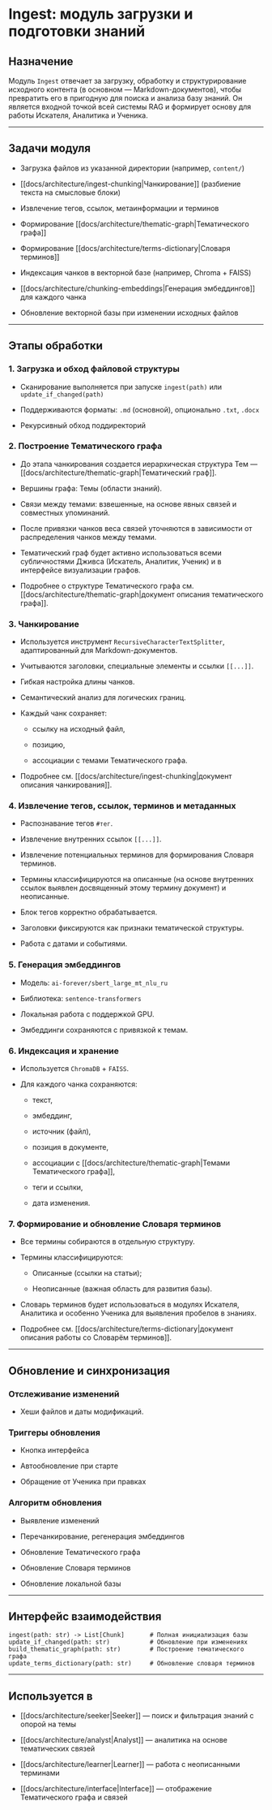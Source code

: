 # Ingest: модуль загрузки и подготовки знаний

## Назначение

Модуль `Ingest` отвечает за загрузку, обработку и структурирование исходного контента (в основном — Markdown-документов), чтобы превратить его в пригодную для поиска и анализа базу знаний. Он является входной точкой всей системы RAG и формирует основу для работы Искателя, Аналитика и Ученика.

---

## Задачи модуля

- Загрузка файлов из указанной директории (например, `content/`)
    
- [[docs/architecture/ingest-chunking|Чанкирование]] (разбиение текста на смысловые блоки)
    
- Извлечение тегов, ссылок, метаинформации и терминов
    
- Формирование [[docs/architecture/thematic-graph|Тематического графа]]
    
- Формирование [[docs/architecture/terms-dictionary|Словаря терминов]]
    
- Индексация чанков в векторной базе (например, Chroma + FAISS)
    
- [[docs/architecture/chunking-embeddings|Генерация эмбеддингов]] для каждого чанка
    
- Обновление векторной базы при изменении исходных файлов
    

---

## Этапы обработки

### 1. Загрузка и обход файловой структуры

- Сканирование выполняется при запуске `ingest(path)` или `update_if_changed(path)`
    
- Поддерживаются форматы: `.md` (основной), опционально `.txt`, `.docx`
    
- Рекурсивный обход поддиректорий
    

### 2. Построение Тематического графа

- До этапа чанкирования создается иерархическая структура Тем — [[docs/architecture/thematic-graph|Тематический граф]].
    
- Вершины графа: Темы (области знаний).
    
- Связи между темами: взвешенные, на основе явных связей и совместных упоминаний.
    
- После привязки чанков веса связей уточняются в зависимости от распределения чанков между темами.
    
- Тематический граф будет активно использоваться всеми субличностями Дживса (Искатель, Аналитик, Ученик) и в интерфейсе визуализации графов.
    
- Подробнее о структуре Тематического графа см. [[docs/architecture/thematic-graph|документ описания тематического графа]].
    

### 3. Чанкирование

- Используется инструмент `RecursiveCharacterTextSplitter`, адаптированный для Markdown-документов.
    
- Учитываются заголовки, специальные элементы и ссылки `[[...]]`.
    
- Гибкая настройка длины чанков.
    
- Семантический анализ для логических границ.
    
- Каждый чанк сохраняет:
    
    - ссылку на исходный файл,
        
    - позицию,
        
    - ассоциации с темами Тематического графа.
        
- Подробнее см. [[docs/architecture/ingest-chunking|документ описания чанкирования]].
    

### 4. Извлечение тегов, ссылок, терминов и метаданных

- Распознавание тегов `#тег`.
    
- Извлечение внутренних ссылок `[[...]]`.
    
- Извлечение потенциальных терминов для формирования Словаря терминов.
    
- Термины классифицируются на описанные (на основе внутренних ссылок выявлен досвященный этому термину документ) и неописанные.
    
- Блок тегов корректно обрабатывается.
    
- Заголовки фиксируются как признаки тематической структуры.
    
- Работа с датами и событиями.
    

### 5. Генерация эмбеддингов

- Модель: `ai-forever/sbert_large_mt_nlu_ru`
    
- Библиотека: `sentence-transformers`
    
- Локальная работа с поддержкой GPU.
    
- Эмбеддинги сохраняются с привязкой к темам.
    

### 6. Индексация и хранение

- Используется `ChromaDB` + `FAISS`.
    
- Для каждого чанка сохраняются:
    
    - текст,
        
    - эмбеддинг,
        
    - источник (файл),
        
    - позиция в документе,
        
    - ассоциации с [[docs/architecture/thematic-graph|Темами Тематического графа]],
        
    - теги и ссылки,
        
    - дата изменения.
        

### 7. Формирование и обновление Словаря терминов

- Все термины собираются в отдельную структуру.
    
- Термины классифицируются:
    
    - Описанные (ссылки на статьи);
        
    - Неописанные (важная область для развития базы).
        
- Словарь терминов будет использоваться в модулях Искателя, Аналитика и особенно Ученика для выявления пробелов в знаниях.
    
- Подробнее см. [[docs/architecture/terms-dictionary|документ описания работы со Словарём терминов]].
    

---

## Обновление и синхронизация

### Отслеживание изменений

- Хеши файлов и даты модификаций.
    

### Триггеры обновления

- Кнопка интерфейса
    
- Автообновление при старте
    
- Обращение от Ученика при правках
    

### Алгоритм обновления

- Выявление изменений
    
- Перечанкирование, регенерация эмбеддингов
    
- Обновление Тематического графа
    
- Обновление Словаря терминов
    
- Обновление локальной базы
    

---

## Интерфейс взаимодействия

```
ingest(path: str) -> List[Chunk]       # Полная инициализация базы
update_if_changed(path: str)           # Обновление при изменениях
build_thematic_graph(path: str)        # Построение тематического графа
update_terms_dictionary(path: str)     # Обновление словаря терминов
```

---

## Используется в

- [[docs/architecture/seeker|Seeker]] — поиск и фильтрация знаний с опорой на темы
    
- [[docs/architecture/analyst|Analyst]] — аналитика на основе тематических связей
    
- [[docs/architecture/learner|Learner]] — работа с неописанными терминами
    
- [[docs/architecture/interface|Interface]] — отображение Тематического графа и связей